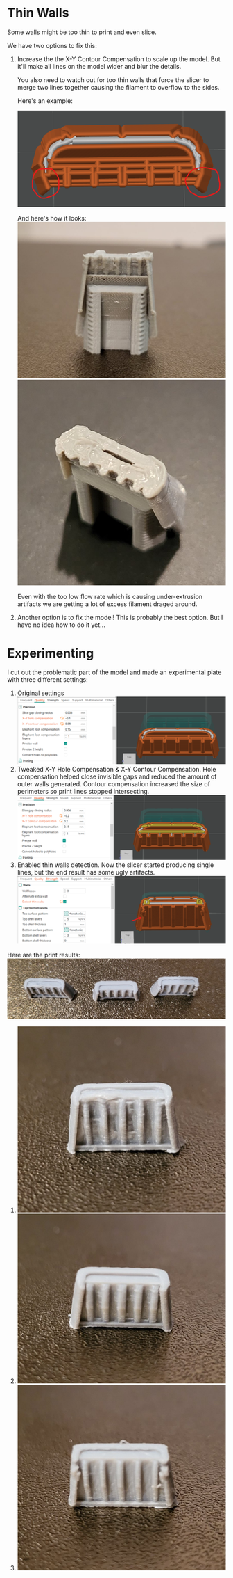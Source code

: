 # Thin Walls
Some walls might be too thin to print and even slice. 

We have two options to fix this:
1. Increase the the X-Y Contour Compensation to scale up the model. But it'll make all lines on the model wider and blur the details.

    You also need to watch out for too thin walls that force the slicer to merge two lines together causing the filament to overflow to the sides.

    Here's an example:

    ![thin walls](Thin-walls-sliced.png)

    And here's how it looks:
    ![Thin walls print fail side](thin-walls-fail-side.png)
    ![Thin walls print fail top](thin-walls-fail-top.png)

    Even with the too low flow rate which is causing under-extrusion artifacts we are getting a lot of excess filament draged around.
2. Another option is to fix the model! This is probably the best option. But I have no idea how to do it yet...

# Experimenting
I cut out the problematic part of the model and made an experimental plate with three different settings:

1. Original settings
![Original settings](test-original-settings.png)
2. Tweaked X-Y Hole Compensation & X-Y Contour Compensation. Hole compensation helped close invisible gaps and reduced the amount of outer walls generated. Contour compensation increased the size of perimeters so print lines stopped intersecting.
![X-Y Compensation](test-x-y-compensation.png)
3. Enabled thin walls detection. Now the slicer started producing single lines, but the end result has some ugly artifacts.
![Detect thin walls](test-detect-thin-walls.png)

Here are the print results:
![Test results top](test-results-top.png)
1. ![Original](test-result-1.png)
2. ![Thicker walls](test-result-2.png)
3. ![Thin walls detection](test-result-3.png)